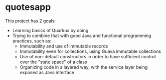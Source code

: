 # quotesapp

This project has 2 goals:
* Learning basics of Quarkus by doing
* Trying to combine that with good Java and functional programming practices, such as:
  + Immutability and use of immutable records
  + Immutability even for collections, using Guava immutable collections
  + Use of non-default constructors in order to have sufficient control over the "state space" of a class
  + Organizing code in a layered way, with the service layer being exposed as Java interface
